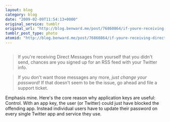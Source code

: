 ```yaml
---
layout: blog
category: blog
date: "2009-02-09T11:54:13+0000"
original_service: tumblr
original_url: "http://blog.benward.me/post/76860864/if-youre-receiving-direct-messages-from"
tumblr_post_type: photo
atomid: "http://blog.benward.me/post/76860864/if-youre-receiving-direct-messages-from"
---
```

<figure class="photo">
  <img src="http://benward.me/res/tumblr/media/76860864/0.png" alt="">
</figure>

> If you're receiving Direct Messages from yourself that you didn't send, chances are you signed up for an RSS feed with your Twitter info.

> If you don't want those messages any more, *just change your password!* If that doesn't seem to be the issue, go ahead and file a support ticket.

Emphasis mine. Here's the core reason why application keys are useful: Control. With an app key, the user (or Twitter) could just have blocked the offending app. Instead individual users have to update their password on every single Twitter app and service they use.